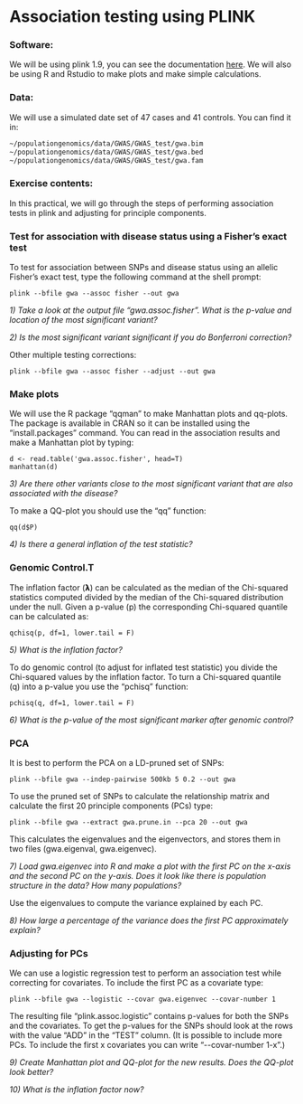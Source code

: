 # Association testing using PLINK

### Software:
We will be using plink 1.9, you can see the documentation [here](https://www.cog-genomics.org/plink/1.9/).
We will also be using R and Rstudio to make plots and make simple calculations.

### Data:
We will use a simulated date set of 47 cases and 41 controls. You can find it in:

```bash
~/populationgenomics/data/GWAS/GWAS_test/gwa.bim
~/populationgenomics/data/GWAS/GWAS_test/gwa.bed
~/populationgenomics/data/GWAS/GWAS_test/gwa.fam
```

### Exercise contents:
In this practical, we will go through the steps of performing association tests in plink and adjusting for principle components.

### Test for association with disease status using a Fisher’s exact test
To test for association between SNPs and disease status using an allelic Fisher’s exact test, type the following command at the shell prompt:

```
plink --bfile gwa --assoc fisher --out gwa
```
*1) Take a look at the output file “gwa.assoc.fisher”. What is the p-value and location of the most significant variant?*

*2) Is the most significant variant significant if you do Bonferroni correction?*

Other multiple testing corrections:

```
plink --bfile gwa --assoc fisher --adjust --out gwa
```

### Make plots
We will use the R package “qqman” to make Manhattan plots and qq-plots. The package is available in CRAN so it can be installed using the “install.packages” command. You can read in the association results and make a Manhattan plot by typing:

```
d <- read.table('gwa.assoc.fisher', head=T)
manhattan(d)
```

*3) Are there other variants close to the most significant variant that are also associated with the disease?*

To make a QQ-plot you should use the “qq” function:
```
qq(d$P)
```
*4) Is there a general inflation of the test statistic?*

### Genomic Control.T
The inflation factor (𝝺) can be calculated as the median of the Chi-squared statistics computed divided by the median of the Chi-squared distribution under the null. Given a p-value (p) the corresponding Chi-squared quantile can be calculated as:
```
qchisq(p, df=1, lower.tail = F)
```
*5) What is the inflation factor?*

To do genomic control (to adjust for inflated test statistic) you divide the Chi-squared values by the inflation factor. To turn a Chi-squared quantile (q) into a p-value you use the “pchisq” function:
```
pchisq(q, df=1, lower.tail = F)
```
*6) What is the p-value of the most significant marker after genomic control?*

### PCA
It is best to perform the PCA on a LD-pruned set of SNPs:

```
plink --bfile gwa --indep-pairwise 500kb 5 0.2 --out gwa
```

To use the pruned set of SNPs to calculate the relationship matrix and calculate the first 20 principle components (PCs) type:

```
plink --bfile gwa --extract gwa.prune.in --pca 20 --out gwa
```

This calculates the eigenvalues and the eigenvectors, and stores them in two files (gwa.eigenval, gwa.eigenvec).

*7) Load gwa.eigenvec into R and make a plot with the first PC on the x-axis and the second PC on the y-axis. Does it look like there is population structure in the data? How many populations?*

Use the eigenvalues to compute the variance explained by each PC.
 
*8) How large a percentage of the variance does the first PC approximately explain?*

### Adjusting for PCs
We can use a logistic regression test to perform an association test while correcting for covariates. To include the first PC as a covariate type:

```
plink --bfile gwa --logistic --covar gwa.eigenvec --covar-number 1
```

The resulting file “plink.assoc.logistic” contains p-values for both the SNPs and the covariates. To get the p-values for the SNPs should look at the rows with the value “ADD” in the “TEST” column. (It is possible to include more PCs. To include the first x covariates you can write “--covar-number 1-x”.)

*9) Create Manhattan plot and QQ-plot for the new results. Does the QQ-plot look better?*

*10) What is the inflation factor now?*

